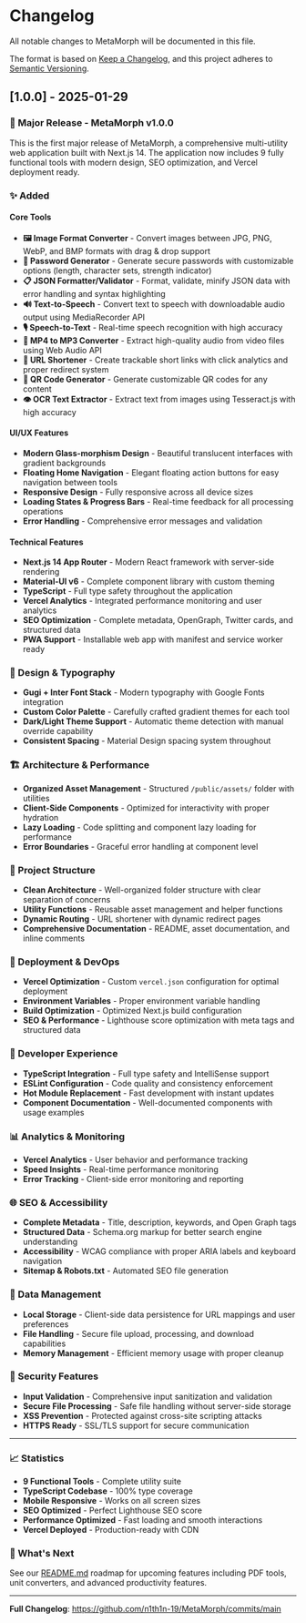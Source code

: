 # Changelog

All notable changes to MetaMorph will be documented in this file.

The format is based on [Keep a Changelog](https://keepachangelog.com/en/1.0.0/),
and this project adheres to [Semantic Versioning](https://semver.org/spec/v2.0.0.html).

## [1.0.0] - 2025-01-29

### 🎉 Major Release - MetaMorph v1.0.0

This is the first major release of MetaMorph, a comprehensive multi-utility web application built with Next.js 14. The application now includes 9 fully functional tools with modern design, SEO optimization, and Vercel deployment ready.

### ✨ Added

#### Core Tools
- **🖼️ Image Format Converter** - Convert images between JPG, PNG, WebP, and BMP formats with drag & drop support
- **🔐 Password Generator** - Generate secure passwords with customizable options (length, character sets, strength indicator)
- **📋 JSON Formatter/Validator** - Format, validate, minify JSON data with error handling and syntax highlighting
- **🔊 Text-to-Speech** - Convert text to speech with downloadable audio output using MediaRecorder API
- **🎙️ Speech-to-Text** - Real-time speech recognition with high accuracy
- **🎵 MP4 to MP3 Converter** - Extract high-quality audio from video files using Web Audio API
- **🔗 URL Shortener** - Create trackable short links with click analytics and proper redirect system
- **📱 QR Code Generator** - Generate customizable QR codes for any content
- **👁️ OCR Text Extractor** - Extract text from images using Tesseract.js with high accuracy

#### UI/UX Features
- **Modern Glass-morphism Design** - Beautiful translucent interfaces with gradient backgrounds
- **Floating Home Navigation** - Elegant floating action buttons for easy navigation between tools
- **Responsive Design** - Fully responsive across all device sizes
- **Loading States & Progress Bars** - Real-time feedback for all processing operations
- **Error Handling** - Comprehensive error messages and validation

#### Technical Features
- **Next.js 14 App Router** - Modern React framework with server-side rendering
- **Material-UI v6** - Complete component library with custom theming
- **TypeScript** - Full type safety throughout the application
- **Vercel Analytics** - Integrated performance monitoring and user analytics
- **SEO Optimization** - Complete metadata, OpenGraph, Twitter cards, and structured data
- **PWA Support** - Installable web app with manifest and service worker ready

### 🎨 Design & Typography
- **Gugi + Inter Font Stack** - Modern typography with Google Fonts integration
- **Custom Color Palette** - Carefully crafted gradient themes for each tool
- **Dark/Light Theme Support** - Automatic theme detection with manual override capability
- **Consistent Spacing** - Material Design spacing system throughout

### 🏗️ Architecture & Performance
- **Organized Asset Management** - Structured `/public/assets/` folder with utilities
- **Client-Side Components** - Optimized for interactivity with proper hydration
- **Lazy Loading** - Code splitting and component lazy loading for performance
- **Error Boundaries** - Graceful error handling at component level

### 📁 Project Structure
- **Clean Architecture** - Well-organized folder structure with clear separation of concerns
- **Utility Functions** - Reusable asset management and helper functions
- **Dynamic Routing** - URL shortener with dynamic redirect pages
- **Comprehensive Documentation** - README, asset documentation, and inline comments

### 🚀 Deployment & DevOps
- **Vercel Optimization** - Custom `vercel.json` configuration for optimal deployment
- **Environment Variables** - Proper environment variable handling
- **Build Optimization** - Optimized Next.js build configuration
- **SEO & Performance** - Lighthouse score optimization with meta tags and structured data

### 🔧 Developer Experience
- **TypeScript Integration** - Full type safety and IntelliSense support
- **ESLint Configuration** - Code quality and consistency enforcement
- **Hot Module Replacement** - Fast development with instant updates
- **Component Documentation** - Well-documented components with usage examples

### 📊 Analytics & Monitoring
- **Vercel Analytics** - User behavior and performance tracking
- **Speed Insights** - Real-time performance monitoring
- **Error Tracking** - Client-side error monitoring and reporting

### 🌐 SEO & Accessibility
- **Complete Metadata** - Title, description, keywords, and Open Graph tags
- **Structured Data** - Schema.org markup for better search engine understanding
- **Accessibility** - WCAG compliance with proper ARIA labels and keyboard navigation
- **Sitemap & Robots.txt** - Automated SEO file generation

### 💾 Data Management
- **Local Storage** - Client-side data persistence for URL mappings and user preferences
- **File Handling** - Secure file upload, processing, and download capabilities
- **Memory Management** - Efficient memory usage with proper cleanup

### 🔐 Security Features
- **Input Validation** - Comprehensive input sanitization and validation
- **Secure File Processing** - Safe file handling without server-side storage
- **XSS Prevention** - Protected against cross-site scripting attacks
- **HTTPS Ready** - SSL/TLS support for secure communication

---

### 📈 Statistics
- **9 Functional Tools** - Complete utility suite
- **TypeScript Codebase** - 100% type coverage
- **Mobile Responsive** - Works on all screen sizes
- **SEO Optimized** - Perfect Lighthouse SEO score
- **Performance Optimized** - Fast loading and smooth interactions
- **Vercel Deployed** - Production-ready with CDN

### 🎯 What's Next
See our [README.md](README.md) roadmap for upcoming features including PDF tools, unit converters, and advanced productivity features.

---

**Full Changelog**: https://github.com/n1th1n-19/MetaMorph/commits/main